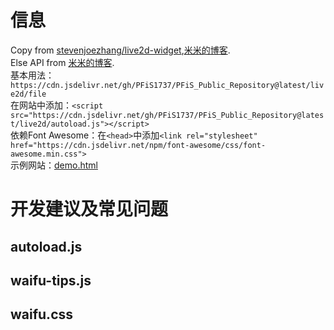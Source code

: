 # 信息
Copy from [stevenjoezhang/live2d-widget](https://github.com/stevenjoezhang/live2d-widget),[米米的博客](https://zhangshuqiao.org).<br />
Else API from [米米的博客](https://zhangshuqiao.org).<br />
基本用法：``https://cdn.jsdelivr.net/gh/PFiS1737/PFiS_Public_Repository@latest/live2d/file``<br />
在网站中添加：``<script src="https://cdn.jsdelivr.net/gh/PFiS1737/PFiS_Public_Repository@latest/live2d/autoload.js"></script>``<br />
依赖Font Awesome：在``<head>``中添加``<link rel="stylesheet" href="https://cdn.jsdelivr.net/npm/font-awesome/css/font-awesome.min.css">``<br />
示例网站：[demo.html](http://pfis.infinityfreeapp.com/live2d_widget_demo.html)
# 开发建议及常见问题
## autoload.js
## waifu-tips.js
## waifu.css
